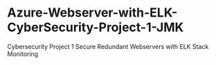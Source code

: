 # Azure-Webserver-with-ELK-CyberSecurity-Project-1-JMK
Cybersecurity Project 1 Secure Redundant Webservers with ELK Stack Monitoring  
